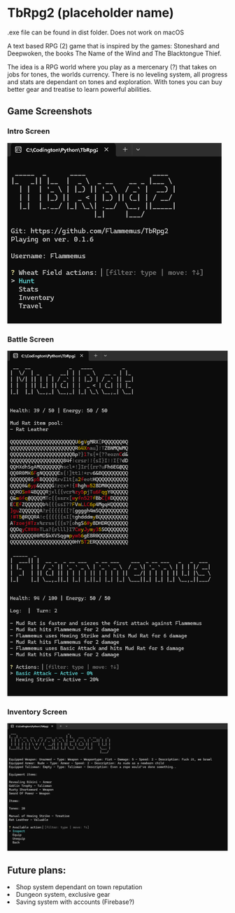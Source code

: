 <h1>TbRpg2 (placeholder name)</h1>
.exe file can be found in dist folder. Does not work on macOS

A text based RPG (2) game that is inspired by the games: Stoneshard and Deepwoken, the books The Name of the Wind and The Blacktongue Thief.

The idea is a RPG world where you play as a mercenary (?) that takes on jobs for tones, the worlds currency. There is no leveling system, all progress and stats are dependant on tones and exploration. With tones you can buy better gear and treatise to learn powerful abilities.

## Game Screenshots

### Intro Screen
![Intro Screen](./readmeSC/introScreen.png)

### Battle Screen
![Battle Screen](./readmeSC/battleScreen.png)

### Inventory Screen
![Inventory Screen](./readmeSC/inventoryScreen.png)


## Future plans:
<li>Shop system dependant on town reputation</li>
<li>Dungeon system, exclusive gear</li>
<li>Saving system with accounts (Firebase?)</li>
